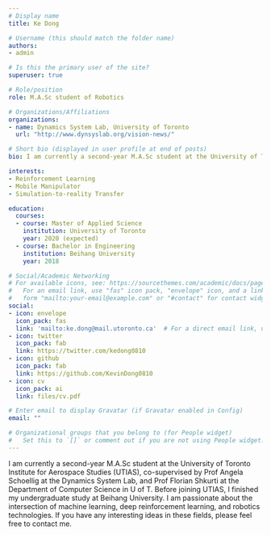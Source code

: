 ```yaml
---
# Display name
title: Ke Dong

# Username (this should match the folder name)
authors:
- admin

# Is this the primary user of the site?
superuser: true

# Role/position
role: M.A.Sc student of Robotics

# Organizations/Affiliations
organizations:
- name: Dynamics System Lab, University of Toronto
  url: "http://www.dynsyslab.org/vision-news/"

# Short bio (displayed in user profile at end of posts)
bio: I am currently a second-year M.A.Sc student at the University of Toronto Institute for Aerospace Studies (UTIAS), co-supervised by Prof Angela Schoellig at the Dynamics System Lab, and Prof Florian Shkurti at the Department of Computer Science in U of T. 

interests:
- Reinforcement Learning
- Mobile Manipulator
- Simulation-to-reality Transfer

education:
  courses:
  - course: Master of Applied Science
    institution: University of Toronto
    year: 2020 (expected)
  - course: Bachelor in Engineering
    institution: Beihang University
    year: 2018

# Social/Academic Networking
# For available icons, see: https://sourcethemes.com/academic/docs/page-builder/#icons
#   For an email link, use "fas" icon pack, "envelope" icon, and a link in the
#   form "mailto:your-email@example.com" or "#contact" for contact widget.
social:
- icon: envelope
  icon_pack: fas
  link: 'mailto:ke.dong@mail.utoronto.ca'  # For a direct email link, use "mailto:test@example.org".
- icon: twitter
  icon_pack: fab
  link: https://twitter.com/kedong0810
- icon: github
  icon_pack: fab
  link: https://github.com/KevinDong0810
- icon: cv
  icon_pack: ai
  link: files/cv.pdf

# Enter email to display Gravatar (if Gravatar enabled in Config)
email: ""

# Organizational groups that you belong to (for People widget)
#   Set this to `[]` or comment out if you are not using People widget.
---
```

I am currently a second-year M.A.Sc student at the University of Toronto Institute for Aerospace Studies (UTIAS), co-supervised by Prof Angela Schoellig at the Dynamics System Lab, and Prof Florian Shkurti at the Department of Computer Science in U of T. Before joining UTIAS, I finished my undergraduate study at Beihang University. I am passionate about the intersection of machine learning, deep reinforcement learning, and robotics technologies.  If you have any interesting ideas in these fields, please feel free to contact me. 
